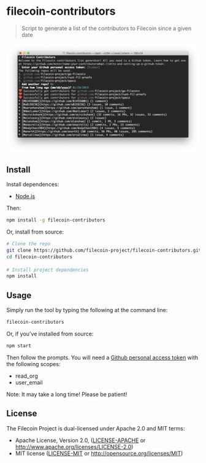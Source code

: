 # filecoin-contributors

> Script to generate a list of the contributors to Filecoin since a given date

![Screenshot](https://raw.githubusercontent.com/filecoin-project/filecoin-contributors/master/screenshot.png)

## Install

Install dependences:

* [Node.js](https://nodejs.org/en/)

Then:

```sh
npm install -g filecoin-contributors
```

Or, install from source:

```sh
# Clone the repo
git clone https://github.com/filecoin-project/filecoin-contributors.git
cd filecoin-contributors

# Install project dependencies
npm install
```

## Usage

Simply run the tool by typing the following at the command line:

```sh
filecoin-contributors
```

Or, if you've installed from source:

```sh
npm start
```
Then follow the prompts. You will need a [Github personal access token](https://github.com/settings/tokens/) with the following scopes:
* read_org
* user_email

Note: It may take a long time! Please be patient!

## License

The Filecoin Project is dual-licensed under Apache 2.0 and MIT terms:

- Apache License, Version 2.0, ([LICENSE-APACHE](https://github.com/filecoin-project/go-filecoin/blob/master/LICENSE-APACHE) or http://www.apache.org/licenses/LICENSE-2.0)
- MIT license ([LICENSE-MIT](https://github.com/filecoin-project/go-filecoin/blob/master/LICENSE-MIT) or http://opensource.org/licenses/MIT)
